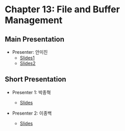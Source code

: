 # Chapter 13: File and Buffer Management

## Main Presentation 

- Presenter: 안미진
  - [Slides1](slides)
  - [Slides2](slides)

## Short Presentation

- Presenter 1: 박종혁
  - [Slides](slides)
  
- Presenter 2: 이종백
  - [Slides](slides)
